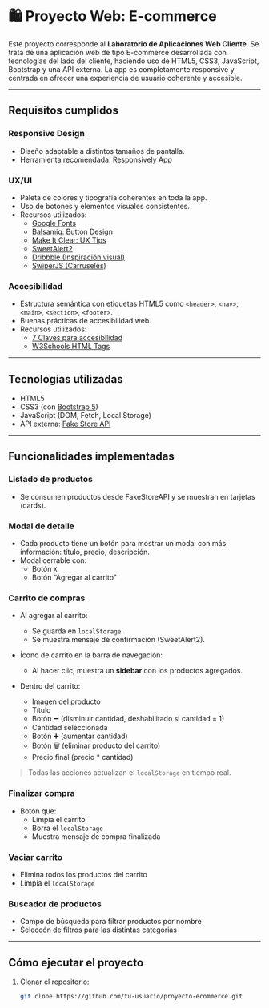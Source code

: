 # 🛍️ Proyecto Web: E-commerce

Este proyecto corresponde al **Laboratorio de Aplicaciones Web Cliente**. Se trata de una aplicación web de tipo E-commerce desarrollada con tecnologías del lado del cliente, haciendo uso de HTML5, CSS3, JavaScript, Bootstrap y una API externa. La app es completamente responsive y centrada en ofrecer una experiencia de usuario coherente y accesible.

---

## Requisitos cumplidos

### Responsive Design
- Diseño adaptable a distintos tamaños de pantalla.
- Herramienta recomendada: [Responsively App](https://responsively.app/)

### UX/UI
- Paleta de colores y tipografía coherentes en toda la app.
- Uso de botones y elementos visuales consistentes.
- Recursos utilizados:
  - [Google Fonts](https://fonts.google.com/)
  - [Balsamiq: Button Design](https://balsamiq.com/learn/articles/button-design-best-practices/)
  - [Make It Clear: UX Tips](https://makeitclear.com/ux-ui-tips-a-guide-to-creating-buttons/)
  - [SweetAlert2](https://sweetalert2.github.io/)
  - [Dribbble (Inspiración visual)](https://dribbble.com/search/e-commerce)
  - [SwiperJS (Carruseles)](https://swiperjs.com/demos)

### Accesibilidad
- Estructura semántica con etiquetas HTML5 como `<header>`, `<nav>`, `<main>`, `<section>`, `<footer>`.
- Buenas prácticas de accesibilidad web.
- Recursos utilizados:
  - [7 Claves para accesibilidad](https://accesibilidadenlaweb.com.ar/7claves/)
  - [W3Schools HTML Tags](https://www.w3schools.com/tags/tag_html.asp)

---

## Tecnologías utilizadas

- HTML5
- CSS3 (con [Bootstrap 5](https://getbootstrap.com/))
- JavaScript (DOM, Fetch, Local Storage)
- API externa: [Fake Store API](https://fakestoreapi.com/)

---

## Funcionalidades implementadas

### Listado de productos
- Se consumen productos desde FakeStoreAPI y se muestran en tarjetas (cards).

### Modal de detalle
- Cada producto tiene un botón para mostrar un modal con más información: título, precio, descripción.
- Modal cerrable con:
  - Botón `X`
  - Botón “Agregar al carrito”

### Carrito de compras
- Al agregar al carrito:
  - Se guarda en `localStorage`.
  - Se muestra mensaje de confirmación (SweetAlert2).

- Ícono de carrito en la barra de navegación:
  - Al hacer clic, muestra un **sidebar** con los productos agregados.

- Dentro del carrito:
  - Imagen del producto
  - Título
  - Botón ➖ (disminuir cantidad, deshabilitado si cantidad = 1)
  - Cantidad seleccionada
  - Botón ➕ (aumentar cantidad)
  - Botón 🗑️ (eliminar producto del carrito)
  - Precio final (precio * cantidad)

> Todas las acciones actualizan el `localStorage` en tiempo real.

### Finalizar compra
- Botón que:
  - Limpia el carrito
  - Borra el `localStorage`
  - Muestra mensaje de compra finalizada

### Vaciar carrito
- Elimina todos los productos del carrito
- Limpia el `localStorage`

### Buscador de productos
- Campo de búsqueda para filtrar productos por nombre
- Seleccón de filtros para las distintas categorias
---

## Cómo ejecutar el proyecto

1. Clonar el repositorio:
   ```bash
   git clone https://github.com/tu-usuario/proyecto-ecommerce.git
